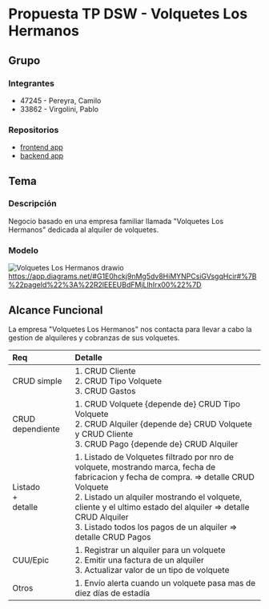 # Propuesta TP DSW - Volquetes Los Hermanos

## Grupo
### Integrantes
* 47245 - Pereyra, Camilo
* 33862 - Virgolini, Pablo

### Repositorios
* [frontend app](http://hyperlinkToGihubOrGitlab)
* [backend app](http://hyperlinkToGihubOrGitlab)

## Tema
### Descripción
Negocio basado en una empresa familiar llamada "Volquetes Los Hermanos" dedicada al alquiler de volquetes.

### Modelo
![Volquetes Los Hermanos drawio](https://github.com/caamilopereyra01/VolquetesLosHermanos/assets/165169940/d135da2a-b897-451b-b2a1-af19d1aadf8e)
https://app.diagrams.net/#G1E0hckj9nMg5dv8HiMYNPCsiGVsgqHcir#%7B%22pageId%22%3A%22R2lEEEUBdFMjLlhIrx00%22%7D

## Alcance Funcional 
La empresa "Volquetes Los Hermanos" nos contacta para llevar a cabo la gestion de alquileres y cobranzas de sus volquetes.

|Req|Detalle|
|:-|:-|
|CRUD simple|1. CRUD Cliente<br>2. CRUD Tipo Volquete<br>3. CRUD Gastos|
|CRUD dependiente|1. CRUD Volquete {depende de} CRUD Tipo Volquete<br>2. CRUD Alquiler {depende de} CRUD Volquete y CRUD Cliente<br>3. CRUD Pago {depende de} CRUD Alquiler
|Listado<br>+<br>detalle| 1. Listado de Volquetes filtrado por nro de volquete, mostrando marca, fecha de fabricacion y fecha de compra. => detalle CRUD Volquete<br> 2. Listado un alquiler mostrando el volquete, cliente y el ultimo estado del alquiler => detalle CRUD Alquiler<br> 3. Listado todos los pagos de un alquiler => detalle CRUD Pagos|
|CUU/Epic|1. Registrar un alquiler para un volquete<br>2. Emitir una factura de un alquiler<br>3. Actualizar valor de un tipo de volquete|
|Otros|1. Envío alerta cuando un volquete pasa mas de diez días de estadía|
